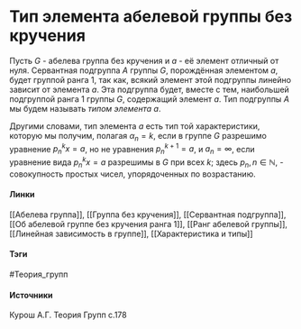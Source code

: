# Тип элемента абелевой группы без кручения
Пусть $G$ - абелева группа без кручения и $a$ - её элемент отличный от нуля. Сервантная подгруппа $A$ группы $G$, порождённая элементом $a$, будет группой ранга 1, так как, всякий элемент этой подгруппы линейно зависит от элемента $a$. Эта подгруппа будет, вместе с тем, наибольшей подгруппой ранга 1 группы $G$, содержащий элемент $a$. Тип подгруппы $A$ мы будем называть *типом элемента $a$*.

Другими словами, тип элемента $a$ есть тип той характеристики, которую мы получим, полагая $\alpha_{n}=k$, если в группе $G$ разрешимо уравнение $p_{n}^{k}x=a$, но не уравнения $p_{n}^{k+1}=a$, и $a_{n}=\infty$, если уравнение вида $p_{n}^{k}x=a$ разрешимы в $G$ при всех $k$; здесь $p_{n},n\in\mathbb{N}$, - совокупность простых чисел, упорядоченных по возрастанию.

#### Линки
 [[Абелева группа]],
 [[Группа без кручения]],
 [[Сервантная подгруппа]],
 [[Об абелевой группе без кручения ранга 1]],
 [[Ранг абелевой группы]],
 [[Линейная зависимость в группе]],
 [[Характеристика и типы]]
#### Тэги
 #Теория_групп 
#### Источники
 Курош А.Г. Теория Групп с.178